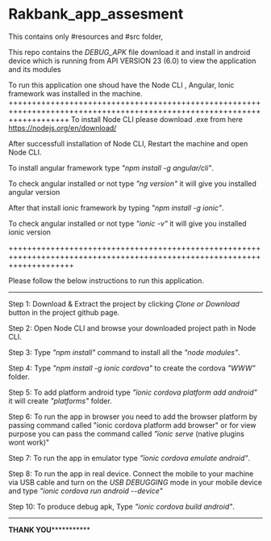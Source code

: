 # Rakbank_app_assesment

This contains only #resources and #src folder,

This repo contains the *DEBUG_APK* file download it and install in android device which is running from API VERSION 23 (6.0) to view the application and its modules

To run this application one shoud have the Node CLI , Angular, Ionic framework was installed in the machine.
+++++++++++++++++++++++++++++++++++++++++++++++++++++++++++++++++++++++++++++++++++++++++++++++++++++++++++++++++++++++++
To install Node CLI please download .exe from here https://nodejs.org/en/download/

After successfull installation of Node CLI, Restart the machine and open Node CLI.

To install angular framework type *"npm install -g angular/cli"*.

To check angular installed or not type *"ng version"* it will give you installed angular version

After that install ionic framework by typing *"npm install -g ionic"*.

To check angular installed or not  type *"ionic -v"* it will give you installed ionic version

++++++++++++++++++++++++++++++++++++++++++++++++++++++++++++++++++++++++++++++++++++++++++++++++++++++++++++++++++++++++++

Please follow the below instructions to run this application.
___________________________________________________________________________________________________________________________

Step 1: Download & Extract the project by clicking *Çlone or Download* button in the project github page.

Step 2: Open Node CLI and browse your downloaded project path in Node CLI.

Step 3: Type *"npm install"* command to install all the *"node modules"*.

Step 4: Type *"npm install -g ionic cordova"* to create the cordova *"WWW"* folder.

Step 5: To add platform android type *"ïonic cordova platform add android"* it will create *"platforms"* folder.

Step 6: To run the app in browser you need to add the browser platform by passing command called "ionic cordova platform add browser" or for view purpose you can pass the command called *"ïonic serve* (native plugins wont work)"

Step 7: To run the app in emulator type *"ïonic cordova emulate android"*.

Step 8: To run the app in real device. Connect the mobile to your machine via USB cable and turn on the *USB DEBUGGING* mode in your mobile device and type *"ionic cordova run android --device"*

Step 10: To produce debug apk, Type *"ionic cordova build android"*.

_________________________________________________________________________________________________________________________________


******************************************************THANK YOU*****************************************************************


